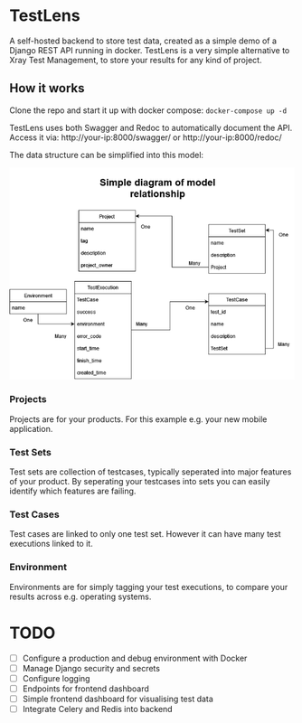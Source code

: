 # TestLens
A self-hosted backend to store test data, created as a simple demo of a Django REST API running in docker. TestLens is a very simple alternative to Xray Test Management, to store your results for any kind of project.

## How it works
Clone the repo and start it up with docker compose:
`docker-compose up -d`

TestLens uses both Swagger and Redoc to automatically document the API. Access it via:
http://your-ip:8000/swagger/ 
or
http://your-ip:8000/redoc/

The data structure can be simplified into this model:

![Model Structure](https://github.com/baldm/TestLens/blob/main/docs/database.drawio.png?raw=true)

### Projects
Projects are for your products. For this example e.g. your new mobile application.

### Test Sets
Test sets are collection of testcases, typically seperated into major features of your product. By seperating your testcases into sets you can easily identify which features are failing.

### Test Cases
Test cases are linked to only one test set. However it can have many test executions linked to it. 

### Environment
Environments are for simply tagging your test executions, to compare your results across e.g. operating systems.

# TODO
- [ ] Configure a production and debug environment with Docker
- [ ] Manage Django security and secrets
- [ ] Configure logging
- [ ] Endpoints for frontend dashboard
- [ ] Simple frontend dashboard for visualising test data
- [ ] Integrate Celery and Redis into backend